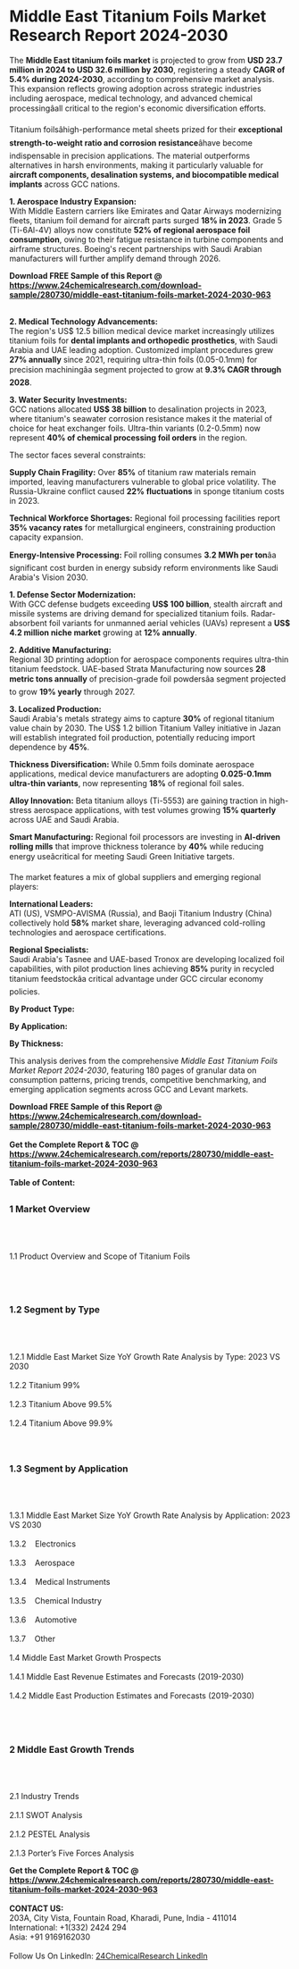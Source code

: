<h1>Middle East Titanium Foils Market Research Report 2024-2030</h1><p>The <strong>Middle East titanium foils market</strong> is projected to grow from <strong>USD 23.7 million in 2024 to USD 32.6 million by 2030</strong>, registering a steady <strong>CAGR of 5.4% during 2024-2030</strong>, according to comprehensive market analysis. This expansion reflects growing adoption across strategic industries including aerospace, medical technology, and advanced chemical processingâall critical to the region's economic diversification efforts.</p><p>Titanium foilsâhigh-performance metal sheets prized for their <strong>exceptional strength-to-weight ratio and corrosion resistance</strong>âhave become indispensable in precision applications. The material outperforms alternatives in harsh environments, making it particularly valuable for <strong>aircraft components, desalination systems, and biocompatible medical implants</strong> across GCC nations.</p><p><strong>1. Aerospace Industry Expansion:</strong><br>
With Middle Eastern carriers like Emirates and Qatar Airways modernizing fleets, titanium foil demand for aircraft parts surged <strong>18% in 2023</strong>. Grade 5 (Ti-6Al-4V) alloys now constitute <strong>52% of regional aerospace foil consumption</strong>, owing to their fatigue resistance in turbine components and airframe structures. Boeing's recent partnerships with Saudi Arabian manufacturers will further amplify demand through 2026.</p><div><b>Download FREE Sample of this Report @ 
            <a href="https://www.24chemicalresearch.com/download-sample/280730/middle-east-titanium-foils-market-2024-2030-963">
            https://www.24chemicalresearch.com/download-sample/280730/middle-east-titanium-foils-market-2024-2030-963</a></b></div><br><p><strong>2. Medical Technology Advancements:</strong><br>
The region's US$ 12.5 billion medical device market increasingly utilizes titanium foils for <strong>dental implants and orthopedic prosthetics</strong>, with Saudi Arabia and UAE leading adoption. Customized implant procedures grew <strong>27% annually</strong> since 2021, requiring ultra-thin foils (0.05-0.1mm) for precision machiningâa segment projected to grow at <strong>9.3% CAGR through 2028</strong>.</p><p><strong>3. Water Security Investments:</strong><br>
GCC nations allocated <strong>US$ 38 billion</strong> to desalination projects in 2023, where titanium's seawater corrosion resistance makes it the material of choice for heat exchanger foils. Ultra-thin variants (0.2-0.5mm) now represent <strong>40% of chemical processing foil orders</strong> in the region.</p><p>The sector faces several constraints:</p><p><strong>Supply Chain Fragility:</strong> Over <strong>85%</strong> of titanium raw materials remain imported, leaving manufacturers vulnerable to global price volatility. The Russia-Ukraine conflict caused <strong>22% fluctuations</strong> in sponge titanium costs in 2023.</p><p><strong>Technical Workforce Shortages:</strong> Regional foil processing facilities report <strong>35% vacancy rates</strong> for metallurgical engineers, constraining production capacity expansion.</p><p><strong>Energy-Intensive Processing:</strong> Foil rolling consumes <strong>3.2 MWh per ton</strong>âa significant cost burden in energy subsidy reform environments like Saudi Arabia's Vision 2030.</p><p><strong>1. Defense Sector Modernization:</strong><br>
With GCC defense budgets exceeding <strong>US$ 100 billion</strong>, stealth aircraft and missile systems are driving demand for specialized titanium foils. Radar-absorbent foil variants for unmanned aerial vehicles (UAVs) represent a <strong>US$ 4.2 million niche market</strong> growing at <strong>12% annually</strong>.</p><p><strong>2. Additive Manufacturing:</strong><br>
Regional 3D printing adoption for aerospace components requires ultra-thin titanium feedstock. UAE-based Strata Manufacturing now sources <strong>28 metric tons annually</strong> of precision-grade foil powdersâa segment projected to grow <strong>19% yearly</strong> through 2027.</p><p><strong>3. Localized Production:</strong><br>
Saudi Arabia's metals strategy aims to capture <strong>30%</strong> of regional titanium value chain by 2030. The US$ 1.2 billion Titanium Valley initiative in Jazan will establish integrated foil production, potentially reducing import dependence by <strong>45%</strong>.</p><p><strong>Thickness Diversification:</strong> While 0.5mm foils dominate aerospace applications, medical device manufacturers are adopting <strong>0.025-0.1mm ultra-thin variants</strong>, now representing <strong>18%</strong> of regional foil sales.</p><p><strong>Alloy Innovation:</strong> Beta titanium alloys (Ti-5553) are gaining traction in high-stress aerospace applications, with test volumes growing <strong>15% quarterly</strong> across UAE and Saudi Arabia.</p><p><strong>Smart Manufacturing:</strong> Regional foil processors are investing in <strong>AI-driven rolling mills</strong> that improve thickness tolerance by <strong>40%</strong> while reducing energy useâcritical for meeting Saudi Green Initiative targets.</p><p>The market features a mix of global suppliers and emerging regional players:</p><p><strong>International Leaders:</strong><br>
ATI (US), VSMPO-AVISMA (Russia), and Baoji Titanium Industry (China) collectively hold <strong>58%</strong> market share, leveraging advanced cold-rolling technologies and aerospace certifications.</p><p><strong>Regional Specialists:</strong><br>
Saudi Arabia's Tasnee and UAE-based Tronox are developing localized foil capabilities, with pilot production lines achieving <strong>85%</strong> purity in recycled titanium feedstockâa critical advantage under GCC circular economy policies.</p><p><strong>By Product Type:</strong></p><p><strong>By Application:</strong></p><p><strong>By Thickness:</strong></p><p>This analysis derives from the comprehensive <em>Middle East Titanium Foils Market Report 2024-2030</em>, featuring 180 pages of granular data on consumption patterns, pricing trends, competitive benchmarking, and emerging application segments across GCC and Levant markets.</p><div><b>Download FREE Sample of this Report @ 
            <a href="https://www.24chemicalresearch.com/download-sample/280730/middle-east-titanium-foils-market-2024-2030-963">
            https://www.24chemicalresearch.com/download-sample/280730/middle-east-titanium-foils-market-2024-2030-963</a></b></div><br><div><b>Get the Complete Report & TOC @ 
            <a href="https://www.24chemicalresearch.com/reports/280730/middle-east-titanium-foils-market-2024-2030-963">
            https://www.24chemicalresearch.com/reports/280730/middle-east-titanium-foils-market-2024-2030-963</a></b></div><br>
            <b>Table of Content:</b><p><h2><span style="font-size:16px"><strong>1 Market Overview&nbsp;&nbsp; &nbsp;</strong></span></h2><br />
<br />
<p>1.1 Product Overview and Scope of Titanium Foils&nbsp;</p><br />
<br />
<h2><strong><span style="font-size:16px">1.2 Segment by Type&nbsp;&nbsp; &nbsp;</span></strong></h2><br />
<br />
<p>1.2.1 Middle East Market Size YoY Growth Rate Analysis by Type: 2023 VS 2030&nbsp;&nbsp; &nbsp;<br /><br />
1.2.2 Titanium 99%&nbsp;&nbsp; &nbsp;<br /><br />
1.2.3 Titanium Above 99.5%<br /><br />
1.2.4 Titanium Above 99.9%<br /><br />
<br />
<h2><span style="font-size:16px"><strong>1.3 Segment by Application&nbsp;&nbsp;</strong></span></h2><br />
<br />
<p>1.3.1 Middle East Market Size YoY Growth Rate Analysis by Application: 2023 VS 2030&nbsp;&nbsp; &nbsp;<br /><br />
1.3.2&nbsp;&nbsp; &nbsp;Electronics<br /><br />
1.3.3&nbsp;&nbsp; &nbsp;Aerospace<br /><br />
1.3.4&nbsp;&nbsp; &nbsp;Medical Instruments<br /><br />
1.3.5&nbsp;&nbsp; &nbsp;Chemical Industry<br /><br />
1.3.6&nbsp;&nbsp; &nbsp;Automotive<br /><br />
1.3.7&nbsp;&nbsp; &nbsp;Other<br /><br />
1.4 Middle East Market Growth Prospects&nbsp;&nbsp; &nbsp;<br /><br />
1.4.1 Middle East Revenue Estimates and Forecasts (2019-2030)&nbsp;&nbsp; &nbsp;<br /><br />
1.4.2 Middle East Production Estimates and Forecasts (2019-2030)&nbsp;&nbsp;</p><br />
<br />
<h2><span style="font-size:16px"><strong>2 Middle East Growth Trends&nbsp;&nbsp; &nbsp;</strong></span></h2><br />
<br />
<p>2.1 Industry Trends&nbsp;&nbsp; &nbsp;<br /><br />
2.1.1 SWOT Analysis&nbsp;&nbsp; &nbsp;<br /><br />
2.1.2 PESTEL Analysis&nbsp;&nbsp; &nbsp;<br /><br />
2.1.3 Porter&rsquo;s Five Forces Analysis&nbsp;&nbsp; &nbsp;<br </p><div><b>Get the Complete Report & TOC @ 
            <a href="https://www.24chemicalresearch.com/reports/280730/middle-east-titanium-foils-market-2024-2030-963">
            https://www.24chemicalresearch.com/reports/280730/middle-east-titanium-foils-market-2024-2030-963</a></b></div><br><b>CONTACT US:</b><br>
            203A, City Vista, Fountain Road, Kharadi, Pune, India - 411014<br>
            International: +1(332) 2424 294<br>
            Asia: +91 9169162030 <br><br>
            Follow Us On LinkedIn: <a href="https://www.linkedin.com/company/24chemicalresearch/">24ChemicalResearch LinkedIn</a>